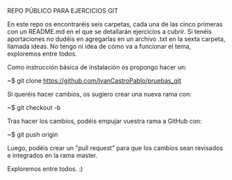 REPO PÚBLICO PARA EJERCICIOS GIT

En este repo os encontraréis seis carpetas, cada una de las cinco 
primeras con un README.md en el que se detallarán ejercicios a cubrir. 
Si tenéis aportaciones no dudéis en agregarlas en un archivo .txt en 
la sexta carpeta, llamada ideas. No tengo ni idea de cómo va a 
funcionar el tema, exploremos entre todos.

Como instrucción básica de instalación os propongo hacer un:


~$ git clone https://github.com/IvanCastroPablo/pruebas_git

Si queréis hacer cambios, os sugiero crear una nueva rama con:

~$ git checkout -b <nombre-de-tu-rama>

Tras hacer los cambios, podéis empujar vuestra rama a GitHub con:

~$ git push origin <nombre-de-tu-rama>

Luego, podéis crear un "pull request" para que los cambios sean 
revisados e integrados en la rama master.

Exploremos entre todos. :)
